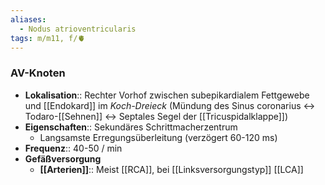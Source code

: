 ```yaml
---
aliases:
  - Nodus atrioventricularis
tags: m/m11, f/🫀
---
```

### AV-Knoten
- **Lokalisation**:: Rechter Vorhof zwischen subepikardialem Fettgewebe und [[Endokard]] im *Koch-Dreieck* (Mündung des Sinus coronarius ↔ Todaro-[[Sehnen]] ↔ Septales Segel der [[Tricuspidalklappe]])
- **Eigenschaften**:: Sekundäres Schrittmacherzentrum
	- Langsamste Erregungsüberleitung (verzögert 60-120 ms)
- **Frequenz**:: 40-50 / min
- **Gefäßversorgung**
	- **[[Arterien]]**:: Meist [[RCA]], bei [[Linksversorgungstyp]] [[LCA]]